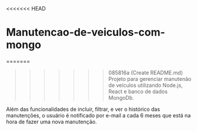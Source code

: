 <<<<<<< HEAD
# Manutencao-de-veiculos-com-mongo
=======
>>>>>>> 085816a (Create README.md)
Projeto para gerenciar manutenão de veículos utilizando Node.js, React e banco de dados MongoDb.

Além das funcionalidades de incluir, filtrar, e ver o histórico das manutenções, o usuário é notificado por e-mail a cada 6 meses que está na hora de fazer uma nova manutenção.
